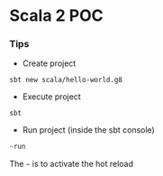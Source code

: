 # Scala 2 POC

### Tips

* Create project
```
sbt new scala/hello-world.g8
```

* Execute project
```
sbt
```

* Run project (inside the sbt console)
```sbt
~run
```
The `~` is to activate the hot reload